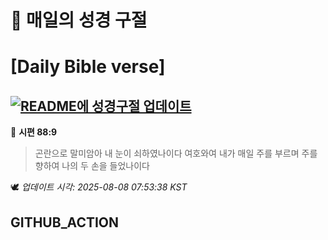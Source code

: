 # 🙏 매일의 성경 구절
# [Daily Bible verse]
## [![README에 성경구절 업데이트](https://github.com/DONGSUKA/first_test/actions/workflows/update-readme-bible.yml/badge.svg)](https://github.com/DONGSUKA/first_test/actions/workflows/update-readme-bible.yml)
<!-- START_BIBLE_VERSE -->
📖 **시편 88:9**
> 곤란으로 말미암아 내 눈이 쇠하였나이다 여호와여 내가 매일 주를 부르며 주를 향하여 나의 두 손을 들었나이다

🕊️ _업데이트 시각: 2025-08-08 07:53:38 KST_
  <!-- END_BIBLE_VERSE -->
## GITHUB_ACTION

